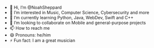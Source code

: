 - 👋 Hi, I’m @NoahSheppard
- 👀 I’m interested in Music, Computer Science, Cybersecurity and more
- 🌱 I’m currently learning Python, Java, WebDev, Swift and C++
- 💞️ I’m looking to collaborate on Mobile and general-purpose projects
- 📫 How to reach me
- 😄 Pronouns: he/him
- ⚡ Fun fact: I am a great musician

<!---
NoahSheppard/NoahSheppard is a ✨ special ✨ repository because its `README.md` (this file) appears on your GitHub profile.
You can click the Preview link to take a look at your changes.
--->
